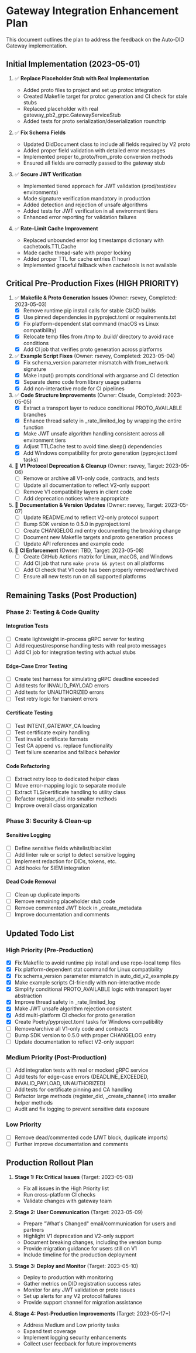 # Gateway Integration Enhancement Plan

This document outlines the plan to address the feedback on the Auto-DID Gateway implementation.

## Initial Implementation (2023-05-01)

1. ✅ **Replace Placeholder Stub with Real Implementation**
   - Added proto files to project and set up protoc integration
   - Created Makefile target for protoc generation and CI check for stale stubs
   - Replaced placeholder with real gateway_pb2_grpc.GatewayServiceStub
   - Added tests for proto serialization/deserialization roundtrip

2. ✅ **Fix Schema Fields**
   - Updated DidDocument class to include all fields required by V2 proto
   - Added proper field validation with detailed error messages
   - Implemented proper to_proto/from_proto conversion methods
   - Ensured all fields are correctly passed to the gateway stub

3. ✅ **Secure JWT Verification**
   - Implemented tiered approach for JWT validation (prod/test/dev environments)
   - Made signature verification mandatory in production
   - Added detection and rejection of unsafe algorithms
   - Added tests for JWT verification in all environment tiers
   - Enhanced error reporting for validation failures

4. ✅ **Rate-Limit Cache Improvement**
   - Replaced unbounded error log timestamps dictionary with cachetools.TTLCache
   - Made cache thread-safe with proper locking
   - Added proper TTL for cache entries (1 hour)
   - Implemented graceful fallback when cachetools is not available

## Critical Pre-Production Fixes (HIGH PRIORITY)

1. ✅ **Makefile & Proto Generation Issues** (Owner: rsevey, Completed: 2023-05-03)
   - [x] Remove runtime pip install calls for stable CI/CD builds
   - [x] Use pinned dependencies in pyproject.toml or requirements.txt
   - [x] Fix platform-dependent stat command (macOS vs Linux compatibility)
   - [x] Relocate temp files from /tmp to .build/ directory to avoid race conditions
   - [x] Add CI job that verifies proto generation across platforms

2. ✅ **Example Script Fixes** (Owner: rsevey, Completed: 2023-05-04)
   - [x] Fix schema_version parameter mismatch with from_network signature
   - [x] Make input() prompts conditional with argparse and CI detection
   - [x] Separate demo code from library usage patterns
   - [x] Add non-interactive mode for CI pipelines

3. ✅ **Code Structure Improvements** (Owner: Claude, Completed: 2023-05-05)
   - [x] Extract a transport layer to reduce conditional PROTO_AVAILABLE branches
   - [x] Enhance thread safety in _rate_limited_log by wrapping the entire function
   - [x] Make JWT unsafe algorithm handling consistent across all environment tiers
   - [x] Adjust TTLCache test to avoid time.sleep() dependencies
   - [x] Add Windows compatibility for proto generation (pyproject.toml tasks)

4. 🔴 **V1 Protocol Deprecation & Cleanup** (Owner: rsevey, Target: 2023-05-06)
   - [ ] Remove or archive all V1-only code, contracts, and tests
   - [ ] Update all documentation to reflect V2-only support
   - [ ] Remove V1 compatibility layers in client code
   - [ ] Add deprecation notices where appropriate

5. 🔴 **Documentation & Version Updates** (Owner: rsevey, Target: 2023-05-07)
   - [ ] Update README.md to reflect V2-only protocol support
   - [ ] Bump SDK version to 0.5.0 in pyproject.toml
   - [ ] Create CHANGELOG.md entry documenting the breaking change
   - [ ] Document new Makefile targets and proto generation process
   - [ ] Update API references and example code

6. 🔴 **CI Enforcement** (Owner: TBD, Target: 2023-05-08)
   - [ ] Create GitHub Actions matrix for Linux, macOS, and Windows
   - [ ] Add CI job that runs `make proto && pytest` on all platforms
   - [ ] Add CI check that V1 code has been properly removed/archived
   - [ ] Ensure all new tests run on all supported platforms

## Remaining Tasks (Post Production)

### Phase 2: Testing & Code Quality

#### Integration Tests
- [ ] Create lightweight in-process gRPC server for testing
- [ ] Add request/response handling tests with real proto messages
- [ ] Add CI job for integration testing with actual stubs

#### Edge-Case Error Testing
- [ ] Create test harness for simulating gRPC deadline exceeded
- [ ] Add tests for INVALID_PAYLOAD errors
- [ ] Add tests for UNAUTHORIZED errors
- [ ] Test retry logic for transient errors

#### Certificate Testing
- [ ] Test INTENT_GATEWAY_CA loading
- [ ] Test certificate expiry handling
- [ ] Test invalid certificate formats
- [ ] Test CA append vs. replace functionality
- [ ] Test failure scenarios and fallback behavior

#### Code Refactoring
- [ ] Extract retry loop to dedicated helper class
- [ ] Move error-mapping logic to separate module
- [ ] Extract TLS/certificate handling to utility class
- [ ] Refactor register_did into smaller methods
- [ ] Improve overall class organization

### Phase 3: Security & Clean-up

#### Sensitive Logging
- [ ] Define sensitive fields whitelist/blacklist
- [ ] Add linter rule or script to detect sensitive logging
- [ ] Implement redaction for DIDs, tokens, etc.
- [ ] Add hooks for SIEM integration

#### Dead Code Removal
- [ ] Clean up duplicate imports
- [ ] Remove remaining placeholder stub code
- [ ] Remove commented JWT block in _create_metadata
- [ ] Improve documentation and comments

## Updated Todo List

### High Priority (Pre-Production)
- [x] Fix Makefile to avoid runtime pip install and use repo-local temp files
- [x] Fix platform-dependent stat command for Linux compatibility
- [x] Fix schema_version parameter mismatch in auto_did_v2_example.py
- [x] Make example scripts CI-friendly with non-interactive mode
- [x] Simplify conditional PROTO_AVAILABLE logic with transport layer abstraction
- [x] Improve thread safety in _rate_limited_log
- [x] Make JWT unsafe algorithm rejection consistent
- [x] Add multi-platform CI checks for proto generation
- [x] Create Poetry/pyproject.toml tasks for Windows compatibility
- [ ] Remove/archive all V1-only code and contracts
- [ ] Bump SDK version to 0.5.0 with proper CHANGELOG entry
- [ ] Update documentation to reflect V2-only support

### Medium Priority (Post-Production)
- [ ] Add integration tests with real or mocked gRPC service
- [ ] Add tests for edge-case errors (DEADLINE_EXCEEDED, INVALID_PAYLOAD, UNAUTHORIZED)
- [ ] Add tests for certificate pinning and CA handling
- [ ] Refactor large methods (register_did, _create_channel) into smaller helper methods
- [ ] Audit and fix logging to prevent sensitive data exposure

### Low Priority
- [ ] Remove dead/commented code (JWT block, duplicate imports)
- [ ] Further improve documentation and comments

## Production Rollout Plan

1. **Stage 1: Fix Critical Issues** (Target: 2023-05-08)
   - Fix all issues in the High Priority list
   - Run cross-platform CI checks
   - Validate changes with gateway team

2. **Stage 2: User Communication** (Target: 2023-05-09)
   - Prepare "What's Changed" email/communication for users and partners
   - Highlight V1 deprecation and V2-only support
   - Document breaking changes, including the version bump
   - Provide migration guidance for users still on V1
   - Include timeline for the production deployment

3. **Stage 3: Deploy and Monitor** (Target: 2023-05-10)
   - Deploy to production with monitoring
   - Gather metrics on DID registration success rates
   - Monitor for any JWT validation or proto issues
   - Set up alerts for any V2 protocol failures
   - Provide support channel for migration assistance

4. **Stage 4: Post-Production Improvements** (Target: 2023-05-17+)
   - Address Medium and Low priority tasks
   - Expand test coverage
   - Implement logging security enhancements
   - Collect user feedback for future improvements